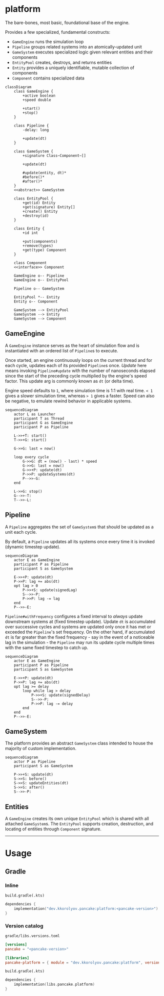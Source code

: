 # platform

The bare-bones, most basic, foundational base of the engine.

Provides a few specialized, fundamental constructs:

* `GameEngine` runs the simulation loop
* `Pipeline` groups related systems into an atomically-updated unit
* `GameSystem` executes specialized logic given relevant entities and their components
* `EntityPool` creates, destroys, and returns entities
* `Entity` provides a uniquely identifiable, mutable collection of components
* `Component` contains specialized data

```mermaid
classDiagram
	class GameEngine {
		+active boolean
		+speed double

		+start()
		+stop()
	}

	class Pipeline {
		-delay: long

		+update(dt)
	}

	class GameSystem {
		+signature Class~Component~[]

		+update(dt)

		#update(entity, dt)*
		#before()*
		#after()*
	}
	<<abstract>> GameSystem

	class EntityPool {
		+get(id) Entity
		+get(signature) Entity[]
		+create() Entity
		+destroy(id)
	}

	class Entity {
		+id int

		+put(components)
		+remove(types)
		+get(type) Component
	}

	class Component
	<<interface>> Component

	GameEngine o-- Pipeline
	GameEngine o-- EntityPool

	Pipeline o-- GameSystem

	EntityPool *-- Entity
	Entity o-- Component

	GameSystem --> EntityPool
	GameSystem --> Entity
	GameSystem --> Component
```

## GameEngine

A `GameEngine` instance serves as the heart of simulation flow and is instantiated with an ordered list of `Pipeline`s to execute.

Once started, an engine continuously loops on the current thread and for each cycle, updates each of its provided `Pipeline`s once.
_Update_ here means invoking `Pipeline#update` with the number of nanoseconds elapsed since the start of the preceding cycle multiplied by the engine's speed factor.
This update arg is commonly known as `dt` (or delta time).

Engine speed defaults to `1`, where simulation time is 1:1 with real time.
`< 1` gives a slower simulation time, whereas `> 1` gives a faster.
Speed can also be negative, to emulate rewind behavior in applicable systems.

```mermaid
sequenceDiagram
	actor L as Launcher
	participant T as Thread
	participant G as GameEngine
	participant P as Pipeline

	L->>+T: start()
	T->>+G: start()

	G->>G: last = now()

	loop every cycle
		G->>G: dt = (now() - last) * speed
		G->>G: last = now()
		G->>+P: update(dt)
		P->>P: updateSystems(dt)
		P-->>-G: 
	end

	L->>G: stop()
	G-->>-T: 
	T-->>-L: 
```

## Pipeline

A `Pipeline` aggregates the set of `GameSystem`s that should be updated as a unit each cycle.

By default, a `Pipeline` updates all its systems once every time it is invoked (dynamic timestep update).

```mermaid
sequenceDiagram
	actor E as GameEngine
	participant P as Pipeline
	participant S as GameSystem

	E->>+P: update(dt)
	P->>P: lag += abs(dt)
	opt lag > 0
		P->>+S: update(signedLag)
		S-->>-P: 
		P->>P: lag -= lag
	end
	P-->>-E: 
```

`Pipeline#withFrequency` configures a fixed interval to _always_ update downstream systems at (fixed timestep update).
Update `dt` is accumulated over successive cycles and systems are updated only once it has met or exceeded the `Pipeline`'s set frequency.
On the other hand, if accumulated `dt` is far greater than the fixed frequency - say in the event of a noticeable lag in the simulation - the `Pipeline` may run its update cycle multiple times with the same fixed timestep to catch up.

```mermaid
sequenceDiagram
	actor E as GameEngine
	participant P as Pipeline
	participant S as GameSystem

	E->>+P: update(dt)
	P->>P: lag += abs(dt)
	opt lag >= delay
		loop while lag > delay
			P->>+S: update(signedDelay)
			S-->>-P: 
			P->>P: lag -= delay
		end
	end
	P-->>-E: 
```

## GameSystem

The platform provides an abstract `GameSystem` class intended to house the majority of custom implementation.

```mermaid
sequenceDiagram
	actor P as Pipeline
	participant S as GameSystem
	
	P->>+S: update(dt)
	S->>S: before()
	S->>S: updateEntities(dt)
	S->>S: after()
	S-->>-P: 
```

## Entities

A `GameEngine` creates its own unique `EntityPool` which is shared with all attached `GameSystem`s.
The `EntityPool` supports creation, destruction, and locating of entities through `Component` signature.

---

# Usage

## Gradle

### Inline

`build.gradle(.kts)`

```kotlin
dependencies {
	implementation("dev.kkorolyov.pancake:platform:<pancake-version>")
}
```

### Version catalog

`gradle/libs.versions.toml`

```toml
[versions]
pancake = "<pancake-version>"

[libraries]
pancake-platform = { module = "dev.kkorolyov.pancake:platform", version.ref = "pancake" }
```

`build.gradle(.kts)`

```kotlin
dependencies {
	implementation(libs.pancake.platform)
}
```
